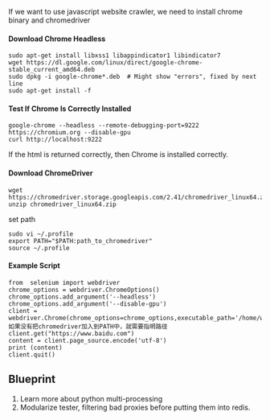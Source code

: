 If we want to use javascript website crawler, we need to install chrome binary and chromedriver

#### Download Chrome Headless
```
sudo apt-get install libxss1 libappindicator1 libindicator7
wget https://dl.google.com/linux/direct/google-chrome-stable_current_amd64.deb
sudo dpkg -i google-chrome*.deb  # Might show "errors", fixed by next line
sudo apt-get install -f
```


#### Test If Chrome Is Correctly Installed
```
google-chrome --headless --remote-debugging-port=9222 https://chromium.org --disable-gpu
curl http://localhost:9222
```
If the html is returned correctly, then Chrome is installed correctly.


#### Download ChromeDriver
```
wget https://chromedriver.storage.googleapis.com/2.41/chromedriver_linux64.zip
unzip chromedriver_linux64.zip
```

set path
```
sudo vi ~/.profile
export PATH="$PATH:path_to_chromedriver"
source ~/.profile
```


#### Example Script
```
from  selenium import webdriver
chrome_options = webdriver.ChromeOptions()
chrome_options.add_argument('--headless')
chrome_options.add_argument('--disable-gpu')
client = webdriver.Chrome(chrome_options=chrome_options,executable_path='/home/wx/application/chromedriver')# 如果没有把chromedriver加入到PATH中，就需要指明路径
client.get("https://www.baidu.com")
content = client.page_source.encode('utf-8')
print (content)
client.quit()
```






## Blueprint
1. Learn more about python multi-processing
2. Modularize tester, filtering bad proxies before putting them into redis.

